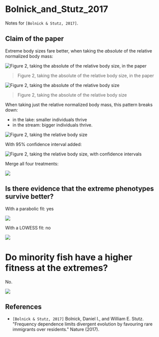 # Bolnick_and_Stutz_2017

Notes for `[Bolnick & Stutz, 2017]`.

## Claim of the paper

Extreme body sizes fare better, when taking the *absolute* of the relative
normalized body mass:

![Figure 2, taking the absolute of the relative body size, in the paper](figure_2_in_paper.png)

> Figure 2, taking the absolute of the relative body size, in the paper

![Figure 2, taking the absolute of the relative body size](fig2.png)

> Figure 2, taking the absolute of the relative body size

When taking just the relative
normalized body mass, this pattern breaks down:
 
 * in the lake: smaller individuals thrive
 * in the stream: bigger individuals thrive.

![Figure 2, taking the relative body size](fig2_non_absolute.png)

With 95% confidence interval added:

![Figure 2, taking the relative body size, with confidence intervals](fig2_non_absolute_ggplot.png)

Merge all four treatments:

![](fig2_non_absolute_ggplot_all.png)

## Is there evidence that the extreme phenotypes survive better?

With a parabolic fit: yes

![](pre_mass_survival_1.png)

With a LOWESS fit: no

![](pre_mass_survival_2.png)

# Do minority fish have a higher fitness at the extremes?

No.

![](minority_fish_fitnesses.png)

## References

- `[Bolnick & Stutz, 2017]` Bolnick, Daniel I., and William E. Stutz.
  "Frequency dependence limits divergent evolution by favouring rare
  immigrants over residents." Nature (2017).
